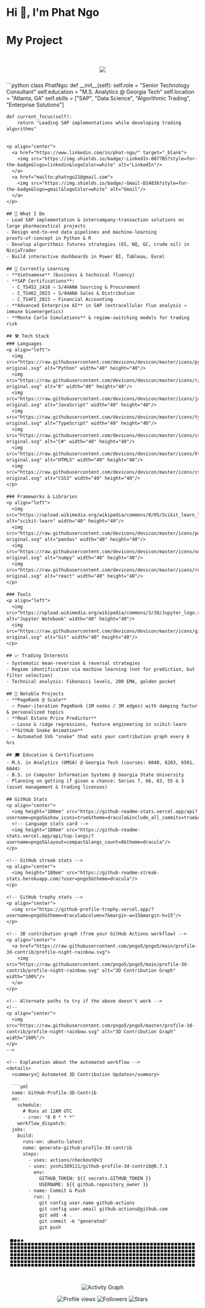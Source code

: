 # Hi 👋, I'm Phat Ngo
# My Project
<h1 align="center">
    <img src="https://readme-typing-svg.herokuapp.com/?font=Righteous&size=35&center=true&vCenter=true&width=500&height=70&duration=4000&lines=Hi+There!+👋;+I'm+Pedro+Muniz!;" />
</h1>
```python
class PhatNgo:
    def __init__(self):
        self.role = "Senior Technology Consultant"
        self.education = "M.S. Analytics @ Georgia Tech"
        self.location = "Atlanta, GA"
        self.skills = ["SAP", "Data Science", "Algorithmic Trading", "Enterprise Solutions"]
        
    def current_focus(self):
        return "Leading SAP implementations while developing trading algorithms"
```
        
<p align="center">
  <a href="https://www.linkedin.com/in/phat-ngo/" target="_blank">
    <img src="https://img.shields.io/badge/-LinkedIn-0077B5?style=for-the-badge&logo=linkedin&logoColor=white" alt="LinkedIn"/>
  </a>
  <a href="mailto:phatngo21@gmail.com">
    <img src="https://img.shields.io/badge/-Gmail-D14836?style=for-the-badge&logo=gmail&logoColor=white" alt="Gmail"/>
  </a>
</p>

## 🔭 What I Do
- Lead SAP implementation & intercompany‐transaction solutions on large pharmaceutical projects  
- Design end‑to‑end data pipelines and machine‑learning proofs‑of‑concept in Python & R  
- Develop algorithmic futures strategies (ES, NQ, GC, crude oil) in NinjaTrader  
- Build interactive dashboards in Power BI, Tableau, Excel  

## 🌱 Currently Learning
- **Vietnamese** (business & technical fluency)  
- **SAP Certifications**:  
  - C_TS452_2410 – S/4HANA Sourcing & Procurement  
  - C_TS462_2023 – S/4HANA Sales & Distribution  
  - C_TS4FI_2023 – Financial Accounting  
- **Advanced Enterprise AI** in SAP (extracellular flux analysis → immune bioenergetics)  
- **Monte Carlo Simulations** & regime‑switching models for trading risk  

## 🛠 Tech Stack
### Languages  
<p align="left">
  <img src="https://raw.githubusercontent.com/devicons/devicon/master/icons/python/python-original.svg" alt="Python" width="40" height="40"/>
  <img src="https://raw.githubusercontent.com/devicons/devicon/master/icons/r/r-original.svg" alt="R" width="40" height="40"/>
  <img src="https://raw.githubusercontent.com/devicons/devicon/master/icons/javascript/javascript-original.svg" alt="JavaScript" width="40" height="40"/>
  <img src="https://raw.githubusercontent.com/devicons/devicon/master/icons/typescript/typescript-original.svg" alt="TypeScript" width="40" height="40"/>
  <img src="https://raw.githubusercontent.com/devicons/devicon/master/icons/csharp/csharp-original.svg" alt="C#" width="40" height="40"/>
  <img src="https://raw.githubusercontent.com/devicons/devicon/master/icons/html5/html5-original.svg" alt="HTML5" width="40" height="40"/>
  <img src="https://raw.githubusercontent.com/devicons/devicon/master/icons/css3/css3-original.svg" alt="CSS3" width="40" height="40"/>
</p>

### Frameworks & Libraries  
<p align="left">
  <img src="https://upload.wikimedia.org/wikipedia/commons/0/05/Scikit_learn_logo_small.svg" alt="scikit-learn" width="40" height="40"/>
  <img src="https://raw.githubusercontent.com/devicons/devicon/master/icons/pandas/pandas-original.svg" alt="pandas" width="40" height="40"/>
  <img src="https://raw.githubusercontent.com/devicons/devicon/master/icons/numpy/numpy-original.svg" alt="numpy" width="40" height="40"/>
  <img src="https://raw.githubusercontent.com/devicons/devicon/master/icons/react/react-original.svg" alt="react" width="40" height="40"/>
</p>

### Tools  
<p align="left">
  <img src="https://upload.wikimedia.org/wikipedia/commons/3/38/Jupyter_logo.svg" alt="Jupyter Notebook" width="40" height="40"/>
  <img src="https://raw.githubusercontent.com/devicons/devicon/master/icons/git/git-original.svg" alt="Git" width="40" height="40"/>
</p>

## 📈 Trading Interests
- Systematic mean‑reversion & reversal strategies  
- Regime identification via machine learning (not for prediction, but filter selection)  
- Technical analysis: Fibonacci levels, 200 EMA, golden pocket  

## 📂 Notable Projects
- **PageRank @ Scale**  
  – Power‑iteration PageRank (1M nodes / 3M edges) with damping factor & personalized topics  
- **Real Estate Price Predictor**  
  – Lasso & ridge regressions, feature engineering in scikit-learn  
- **GitHub Snake Animation**  
  – Automated SVG "snake" that eats your contribution graph every 6 hrs  

## 🎓 Education & Certifications
- M.S. in Analytics (OMSA) @ Georgia Tech (courses: 6040, 6203, 6501, 6644)  
- B.S. in Computer Information Systems @ Georgia State University  
- Planning on getting if given a chance: Series 7, 66, 63, 55 & 3 (asset management & trading licenses)  

## GitHub Stats
<p align="center">
  <img height="180em" src="https://github-readme-stats.vercel.app/api?username=pngo5&show_icons=true&theme=dracula&include_all_commits=true&count_private=true"/>
  <!-- Language stats card -->
  <img height="180em" src="https://github-readme-stats.vercel.app/api/top-langs/?username=pngo5&layout=compact&langs_count=8&theme=dracula"/>
</p>

<!-- GitHub streak stats -->
<p align="center">
  <img height="180em" src="https://github-readme-streak-stats.herokuapp.com/?user=pngo5&theme=dracula"/>
</p>

<!-- GitHub trophy stats -->
<p align="center">
  <img src="https://github-profile-trophy.vercel.app/?username=pngo5&theme=dracula&column=7&margin-w=15&margin-h=15"/>
</p>

<!-- 3D contribution graph (from your GitHub Actions workflow) -->
<p align="center">
  <a href="https://raw.githubusercontent.com/pngo5/pngo5/main/profile-3d-contrib/profile-night-rainbow.svg">
    <img src="https://raw.githubusercontent.com/pngo5/pngo5/main/profile-3d-contrib/profile-night-rainbow.svg" alt="3D Contribution Graph" width="100%"/>
  </a>
</p>

<!-- Alternate paths to try if the above doesn't work -->
<!-- 
<p align="center">
  <img src="https://raw.githubusercontent.com/pngo5/pngo5/master/profile-3d-contrib/profile-night-rainbow.svg" alt="3D Contribution Graph" width="100%"/>
</p>
-->

<!-- Explanation about the automated workflow -->
<details>
  <summary>🔄 Automated 3D Contribution Updates</summary>
  
  ```yml
  name: GitHub-Profile-3D-Contrib
  on:
    schedule:
      # Runs at 12AM UTC
      - cron: "0 0 * * *"
    workflow_dispatch:
  jobs:
    build:
      runs-on: ubuntu-latest
      name: generate-github-profile-3d-contrib
      steps:
        - uses: actions/checkout@v3
        - uses: yoshi389111/github-profile-3d-contrib@0.7.1
          env:
            GITHUB_TOKEN: ${{ secrets.GITHUB_TOKEN }}
            USERNAME: ${{ github.repository_owner }}
        - name: Commit & Push
          run: |
            git config user.name github-actions
            git config user.email github-actions@github.com
            git add -A .
            git commit -m "generated"
            git push
  ```
</details>

<picture>
  <source media="(prefers-color-scheme: dark)" srcset="https://raw.githubusercontent.com/pngo5/pngo5/output/github-snake-dark.svg" />
  <source media="(prefers-color-scheme: light)" srcset="https://raw.githubusercontent.com/pngo5/pngo5/output/github-snake.svg" />
  <img alt="github-snake" src="https://raw.githubusercontent.com/pngo5/pngo5/output/github-snake.svg" />
</picture>

<!-- Contribution activity graph -->
<p align="center">
  <img alt="Activity Graph" src="https://github-readme-activity-graph.vercel.app/graph?username=pngo5&theme=dracula"/>
</p>

<div align="center">
  <img src="https://komarev.com/ghpvc/?username=pngo5&style=flat-square&color=blue" alt="Profile views" />
  <img src="https://img.shields.io/github/followers/pngo5?style=flat-square&color=blue" alt="Followers" />
  <img src="https://img.shields.io/github/stars/pngo5?style=flat-square&color=blue" alt="Stars" />
</div>
